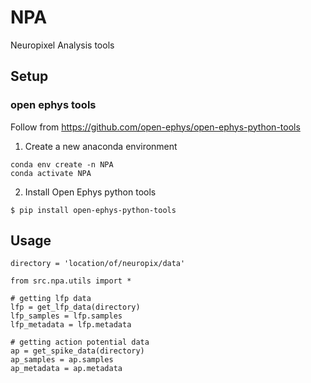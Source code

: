 # NPA
Neuropixel Analysis tools

## Setup
### open ephys tools
Follow from https://github.com/open-ephys/open-ephys-python-tools

1. Create a new anaconda environment
```
conda env create -n NPA
conda activate NPA
```
2. Install Open Ephys python tools

`
$ pip install open-ephys-python-tools
`

## Usage
```
directory = 'location/of/neuropix/data'

from src.npa.utils import *

# getting lfp data
lfp = get_lfp_data(directory)
lfp_samples = lfp.samples
lfp_metadata = lfp.metadata

# getting action potential data
ap = get_spike_data(directory)
ap_samples = ap.samples
ap_metadata = ap.metadata

```
